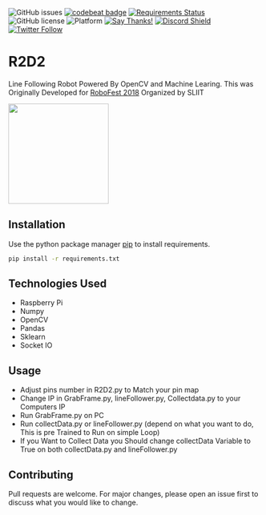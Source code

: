 ![GitHub issues](https://img.shields.io/github/issues/mrsupiri/r2d2)
[![codebeat badge](https://codebeat.co/badges/678e76b0-303f-4f75-ab50-31759da05ed8)](https://codebeat.co/projects/github-com-mrsupiri-r2d2-master)
[![Requirements Status](https://requires.io/github/mrsupiri/R2D2/requirements.svg?branch=master)](https://requires.io/github/mrsupiri/R2D2/requirements/?branch=master)
![GitHub license](https://img.shields.io/github/license/mrsupiri/R2D2)
![Platform](https://img.shields.io/badge/platform-Raspberry%20Pi-brightgreen)
[![Say Thanks!](https://img.shields.io/badge/Say%20Thanks-!-1EAEDB.svg)](https://saythanks.io/to/mrsupiri)
[![Discord Shield](https://discordapp.com/api/guilds/589829086583455757/widget.png?style=shield)](https://discord.gg/8dQCZzk)
[![Twitter Follow](https://img.shields.io/twitter/follow/mrsupiri?style=social)](https://twitter.com/mrsupiri)


# R2D2
Line Following Robot Powered By OpenCV and Machine Learing. This was Originally Developed for [RoboFest 2018](http://www.robofest.lk/) Organized by SLIIT 

<img src="https://cdn.iconicto.com/GitHub/R2D2/20170831_195059.jpg" width="200">

## Installation

Use the python package manager [pip](https://pip.pypa.io/en/stable/) to install requirements.

```bash
pip install -r requirements.txt
```

## Technologies Used
- Raspberry Pi
- Numpy
- OpenCV
- Pandas
- Sklearn
- Socket IO

## Usage
- Adjust pins number in R2D2.py to Match your pin map
- Change IP in GrabFrame.py, lineFollower.py, Collectdata.py  to your Computers IP
- Run GrabFrame.py on PC
- Run collectData.py or lineFollower.py (depend on what you want to do, This is pre Trained to Run on simple Loop)
- If you Want to Collect Data you Should change collectData Variable to True on both collectData.py and lineFollower.py 

## Contributing
Pull requests are welcome. For major changes, please open an issue first to discuss what you would like to change.
